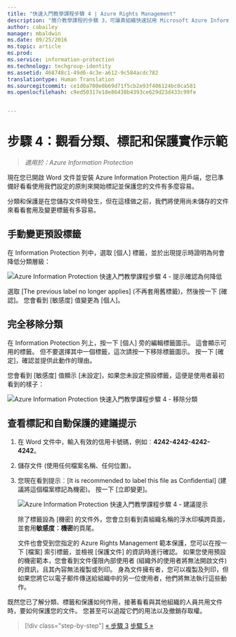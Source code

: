 ```yaml
---
title: "快速入門教學課程步驟 4 | Azure Rights Management"
description: "簡介教學課程的步驟 3，可讓貴組織快速試用 Microsoft Azure Information Protection，需時約 30 分鐘。"
author: cabailey
manager: mbaldwin
ms.date: 09/25/2016
ms.topic: article
ms.prod: 
ms.service: information-protection
ms.technology: techgroup-identity
ms.assetid: 468748c1-49d6-4c3e-a612-9c584acdc782
translationtype: Human Translation
ms.sourcegitcommit: ce1d0a700e0b69d71f5cb2e93f406124bc0ca581
ms.openlocfilehash: c9ed50317e18e86438b4393ce629d23d433c99fe


---
```


# 步驟 4：觀看分類、標記和保護實作示範 

>*適用於：Azure Information Protection*

現在您已開啟 Word 文件並安裝 Azure Information Protection 用戶端，您已準備好看看使用我們設定的原則來開始標記並保護您的文件有多麼容易。

分類和保護是在您儲存文件時發生，但在這樣做之前，我們將使用尚未儲存的文件來看看套用及變更標籤有多容易。

## 手動變更預設標籤

在 Information Protection 列中，選取 [個人] 標籤，並於出現提示時證明為何會降低分類層級：

![Azure Information Protection 快速入門教學課程步驟 4 - 提示確認為何降低](../media/info-protect-lower-justification.png)

選取 [The previous label no longer applies] (不再套用舊標籤)，然後按一下 [確認]。 您會看到 [敏感度] 值變更為 [個人]。

## 完全移除分類

在 Information Protection 列上，按一下 [個人] 旁的編輯標籤圖示。 這會顯示可用的標籤。 但不要選擇其中一個標籤，這次請按一下移除標籤圖示。 按一下 [確定]，確認並提供此動作的理由。  

您會看到 [敏感度] 值顯示 [未設定]，如果您未設定預設標籤，這便是使用者最初看到的樣子：

![Azure Information Protection 快速入門教學課程步驟 4 - 移除分類](../media/sensitivity-not-set.png)


## 查看標記和自動保護的建議提示

1. 在 Word 文件中，輸入有效的信用卡號碼，例如︰**4242-4242-4242-4242**。 

2. 儲存文件 (使用任何檔案名稱、任何位置)。 

3. 您現在看到提示︰[It is recommended to label this file as Confidential] (建議將這個檔案標記為機密)。 按一下 [立即變更]。

    ![Azure Information Protection 快速入門教學課程步驟 4 - 建議提示](../media/change-now.png)

    除了標籤設為 [機密] 的文件外，您會立刻看到貴組織名稱的浮水印橫跨頁面，並套用**敏感度︰機密**的頁尾。 

    文件也會受到您指定的 Azure Rights Management 範本保護，您可以在按一下 [檔案] 索引標籤，並檢視 [保護文件] 的資訊時進行確認。 如果您使用預設的機密範本，您會看到文件僅限內部使用者 (組織外的使用者將無法開啟文件) 的資訊，且其內容無法複製或列印。 身為文件擁有者，您可以複製及列印，但如果您將它以電子郵件傳送給組織中的另一位使用者，他們將無法執行這些動作。

既然您已了解分類、標籤和保護如何作用，接著看看與其他組織的人員共用文件時，要如何保護您的文件。 您甚至可以追蹤它們的用法以及撤銷存取權。

>[!div class="step-by-step"]
[&#171; 步驟 3](infoprotect-tutorial-step3.md)
[步驟 5 &#187;](infoprotect-tutorial-step5.md)



<!--HONumber=Sep16_HO4-->


